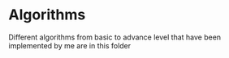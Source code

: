 # Algorithms
Different algorithms from basic to advance level that have been implemented by me are in this folder 
